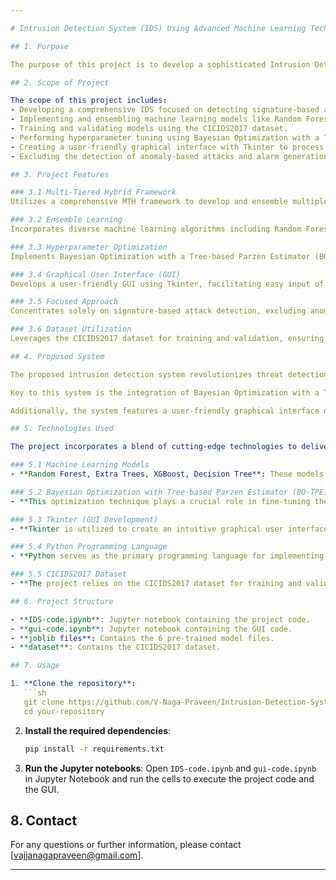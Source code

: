 ```yaml
---

# Intrusion Detection System (IDS) Using Advanced Machine Learning Techniques(Multi-Tiered-Hybrid architecture)

## 1. Purpose

The purpose of this project is to develop a sophisticated Intrusion Detection System (IDS) that leverages advanced machine learning techniques to accurately detect and classify signature-based cyber-attacks. By employing a Multi-Threaded Hybrid (MTH) framework and optimizing model performance through Bayesian Optimization with a Tree-based Parzen Estimator (BO-TPE), the project aims to enhance the reliability and effectiveness of cybersecurity measures. The inclusion of a user-friendly graphical interface built with Tkinter ensures practical usability, allowing for efficient processing of input attributes and precise attack identification.

## 2. Scope of Project

The scope of this project includes:
- Developing a comprehensive IDS focused on detecting signature-based attacks.
- Implementing and ensembling machine learning models like Random Forest, Extra Trees, XGBoost, and Decision Tree.
- Training and validating models using the CICIDS2017 dataset.
- Performing hyperparameter tuning using Bayesian Optimization with a Tree-based Parzen Estimator (BO-TPE).
- Creating a user-friendly graphical interface with Tkinter to process 77 input attributes for accurate attack identification.
- Excluding the detection of anomaly-based attacks and alarm generation functionalities.

## 3. Project Features

### 3.1 Multi-Tiered Hybrid Framework
Utilizes a comprehensive MTH framework to develop and ensemble multiple machine learning models for effective intrusion detection.

### 3.2 Ensemble Learning
Incorporates diverse machine learning algorithms including Random Forest, Extra Trees, XGBoost, and Decision Tree for enhanced detection of signature-based attacks.

### 3.3 Hyperparameter Optimization
Implements Bayesian Optimization with a Tree-based Parzen Estimator (BO-TPE) to fine-tune model parameters.

### 3.4 Graphical User Interface (GUI)
Develops a user-friendly GUI using Tkinter, facilitating easy input of 77 attributes and providing clear output regarding detected attack types.

### 3.5 Focused Approach
Concentrates solely on signature-based attack detection, excluding anomaly-based attacks, to provide precise and efficient cybersecurity measures.

### 3.6 Dataset Utilization
Leverages the CICIDS2017 dataset for training and validation, ensuring robustness and reliability in detecting known signature-based attacks.

## 4. Proposed System

The proposed intrusion detection system revolutionizes threat detection by leveraging advanced machine learning techniques. Unlike conventional signature-based systems, this approach emphasizes the utilization of ensemble learning models, including Random Forest, Extra Trees, XGBoost, and Decision Tree. Trained on a comprehensive dataset, these models can detect known attacks with higher accuracy while also adapting to novel threats.

Key to this system is the integration of Bayesian Optimization with a Tree-based Parzen Estimator (BO-TPE) for hyperparameter tuning. This optimization technique enhances model performance by fine-tuning parameters, improving their ability to distinguish between genuine threats and benign network traffic.

Additionally, the system features a user-friendly graphical interface developed using Tkinter, enabling users to input network traffic attributes and receive real-time feedback on detected attacks. Focusing on accurate detection of known signature-based attacks and providing a seamless user experience, this system aims to significantly enhance cybersecurity measures in modern networks.

## 5. Technologies Used

The project incorporates a blend of cutting-edge technologies to deliver an efficient and robust intrusion detection system:

### 5.1 Machine Learning Models
- **Random Forest, Extra Trees, XGBoost, Decision Tree**: These models form the backbone of the intrusion detection system, leveraging ensemble learning techniques to enhance detection accuracy.

### 5.2 Bayesian Optimization with Tree-based Parzen Estimator (BO-TPE)
- **This optimization technique plays a crucial role in fine-tuning the hyperparameters of the machine learning models.

### 5.3 Tkinter (GUI Development)
- **Tkinter is utilized to create an intuitive graphical user interface (GUI) for the intrusion detection system.

### 5.4 Python Programming Language
- **Python serves as the primary programming language for implementing various components of the system.

### 5.5 CICIDS2017 Dataset
- **The project relies on the CICIDS2017 dataset for training and validation purposes.

## 6. Project Structure

- **IDS-code.ipynb**: Jupyter notebook containing the project code.
- **gui-code.ipynb**: Jupyter notebook containing the GUI code.
- **joblib files**: Contains the 6 pre-trained model files.
- **dataset**: Contains the CICIDS2017 dataset.

## 7. Usage

1. **Clone the repository**:
   ```sh
   git clone https://github.com/V-Naga-Praveen/Intrusion-Detection-System-Using-ML.git
   cd your-repository
   ```

2. **Install the required dependencies**:
   ```sh
   pip install -r requirements.txt
   ```

3. **Run the Jupyter notebooks**:
   Open `IDS-code.ipynb` and `gui-code.ipynb` in Jupyter Notebook and run the cells to execute the project code and the GUI.

## 8. Contact

For any questions or further information, please contact [vajjanagapraveen@gmail.com].

---
```




